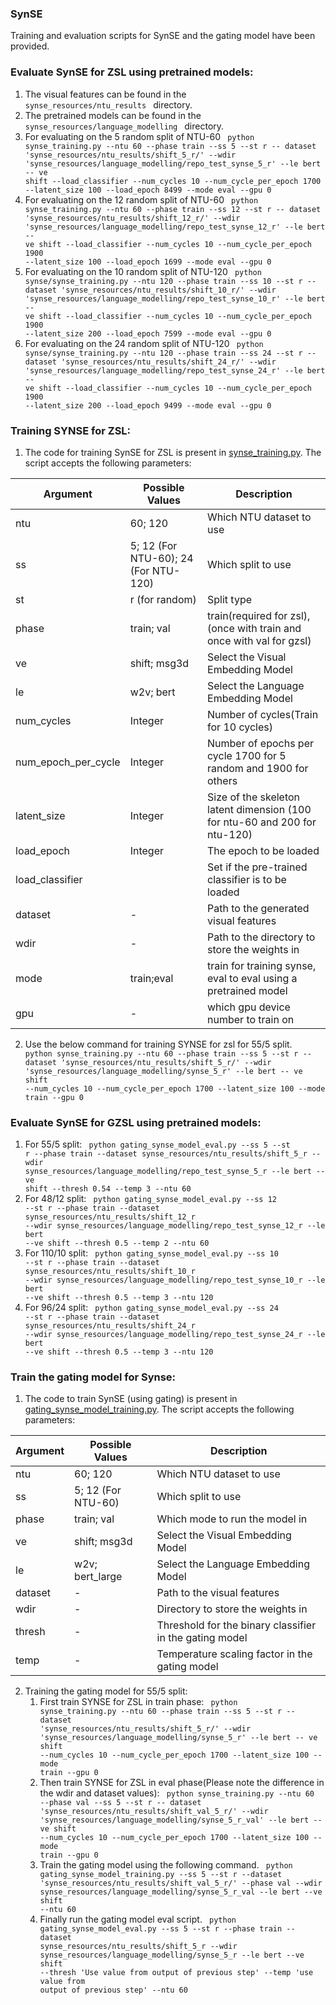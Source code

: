 ### SynSE
Training and evaluation scripts for SynSE and the gating model have been provided.
 

### Evaluate SynSE for ZSL using pretrained models:
1. The visual features can be found in the <code> synse_resources/ntu_results </code> directory. 
2. The pretrained models can be found in the <code> synse_resources/language_modelling </code> directory. 
3. For evaluating on the 5 random split of NTU-60
    <code> python synse_training.py --ntu 60 --phase train --ss 5 --st r -- dataset 'synse_resources/ntu_results/shift_5_r/' --wdir 'synse_resources/language_modelling/repo_test_synse_5_r' --le bert -- ve shift --load_classifier --num_cycles 10 --num_cycle_per_epoch 1700 --latent_size 100 --load_epoch 8499 --mode eval --gpu 0</code>
4. For evaluating on the 12 random split of NTU-60
    <code> python synse_training.py --ntu 60 --phase train --ss 12 --st r -- dataset 'synse_resources/ntu_results/shift_12_r/' --wdir 'synse_resources/language_modelling/repo_test_synse_12_r' --le bert -- ve shift --load_classifier --num_cycles 10 --num_cycle_per_epoch 1900 --latent_size 100 --load_epoch 1699 --mode eval --gpu 0</code>
5. For evaluating on the 10 random split of NTU-120
    <code> python synse/synse_training.py --ntu 120 --phase train --ss 10 --st r -- dataset 'synse_resources/ntu_results/shift_10_r/' --wdir 'synse_resources/language_modelling/repo_test_synse_10_r' --le bert -- ve shift --load_classifier --num_cycles 10 --num_cycle_per_epoch 1900 --latent_size 200 --load_epoch 7599 --mode eval --gpu 0</code>
6. For evaluating on the 24 random split of NTU-120
    <code> python synse/synse_training.py --ntu 120 --phase train --ss 24 --st r -- dataset 'synse_resources/ntu_results/shift_24_r/' --wdir 'synse_resources/language_modelling/repo_test_synse_24_r' --le bert -- ve shift --load_classifier --num_cycles 10 --num_cycle_per_epoch 1900 --latent_size 200 --load_epoch 9499 --mode eval --gpu 0</code>

### Training SYNSE for ZSL:
1. The code for training SynSE for ZSL is present in [synse_training.py](synse_training.py). The script accepts the following parameters:

| Argument | Possible Values | Description |
--- | --- | --- | 
ntu | 60; 120 | Which NTU dataset to use |
ss | 5; 12 (For NTU-60); 24 (For NTU-120) | Which split to use |
st | r (for random) | Split type |
phase | train; val | train(required for zsl), (once with train and once with val for gzsl) |
ve | shift; msg3d | Select the Visual Embedding Model |
le | w2v; bert | Select the Language Embedding Model |
num_cycles | Integer | Number of cycles(Train for 10 cycles) |
num_epoch_per_cycle | Integer | Number of epochs per cycle 1700 for 5 random and 1900 for others|
latent_size | Integer | Size of the skeleton latent dimension (100 for ntu-60 and 200 for ntu-120)|
load_epoch | Integer | The epoch to be loaded |
load_classifier |  | Set if the pre-trained classifier is to be loaded |
dataset |- | Path to the generated visual features |
wdir | - | Path to the directory to store the weights in |
mode | train;eval | train for training synse, eval to eval using a pretrained model |
gpu | - | which gpu device number to train on |

2. Use the below command for training SYNSE for zsl for 55/5 split.
    <code> python synse_training.py --ntu 60 --phase train --ss 5 --st r -- dataset 'synse_resources/ntu_results/shift_5_r/' --wdir 'synse_resources/language_modelling/synse_5_r' --le bert -- ve shift --num_cycles 10 --num_cycle_per_epoch 1700 --latent_size 100 --mode train --gpu 0</code>



### Evaluate SynSE for GZSL using pretrained models:
1. For 55/5 split:
    <code> python gating_synse_model_eval.py --ss 5 --st r --phase train --dataset synse_resources/ntu_results/shift_5_r --wdir synse_resources/language_modelling/repo_test_synse_5_r --le bert --ve shift --thresh 0.54 --temp 3 --ntu 60 </code>
2. For 48/12 split:
    <code> python gating_synse_model_eval.py --ss 12 --st r --phase train --dataset synse_resources/ntu_results/shift_12_r --wdir synse_resources/language_modelling/repo_test_synse_12_r --le bert --ve shift --thresh 0.5 --temp 2 --ntu 60 </code>
3. For 110/10 split:
    <code> python gating_synse_model_eval.py --ss 10 --st r --phase train --dataset synse_resources/ntu_results/shift_10_r --wdir synse_resources/language_modelling/repo_test_synse_10_r --le bert --ve shift --thresh 0.5 --temp 3 --ntu 120 </code>
4. For 96/24 split:
    <code> python gating_synse_model_eval.py --ss 24 --st r --phase train --dataset synse_resources/ntu_results/shift_24_r --wdir synse_resources/language_modelling/repo_test_synse_24_r --le bert --ve shift --thresh 0.5 --temp 3 --ntu 120 </code>

### Train the gating model for Synse:
1. The code to train SynSE (using gating) is present in [gating_synse_model_training.py](gating_synse_model_training.py). The script accepts the following parameters:

| Argument | Possible Values | Description |
--- | --- | --- | 
ntu | 60; 120 | Which NTU dataset to use |
ss | 5; 12 (For NTU-60) | Which split to use |
phase | train; val | Which mode to run the model in |
ve | shift; msg3d | Select the Visual Embedding Model |
le | w2v; bert_large | Select the Language Embedding Model |
dataset |- | Path to the visual features |
wdir | - | Directory to store the weights in |
thresh | - | Threshold for the binary classifier in the gating model |
temp | - | Temperature scaling factor in the gating model |

2. Training the gating model for 55/5 split:
    1. First train SYNSE for ZSL in train phase:
    <code> python synse_training.py --ntu 60 --phase train --ss 5 --st r -- dataset 'synse_resources/ntu_results/shift_5_r/' --wdir 'synse_resources/language_modelling/synse_5_r' --le bert -- ve shift --num_cycles 10 --num_cycle_per_epoch 1700 --latent_size 100 --mode train --gpu 0</code>
    2. Then train SYNSE for ZSL in eval phase(Please note the difference in the wdir and dataset values):
    <code> python synse_training.py --ntu 60 --phase val --ss 5 --st r -- dataset 'synse_resources/ntu_results/shift_val_5_r/' --wdir 'synse_resources/language_modelling/synse_5_r_val' --le bert -- ve shift --num_cycles 10 --num_cycle_per_epoch 1700 --latent_size 100 --mode train --gpu 0</code>
    3. Train the gating model using the following command.
    <code> python gating_synse_model_training.py --ss 5 --st r --dataset 'synse_resources/ntu_results/shift_val_5_r/' --phase val --wdir synse_resources/language_modelling/synse_5_r_val --le bert --ve shift --ntu 60 </code>
    4. Finally run the gating model eval script.
    <code> python gating_synse_model_eval.py --ss 5 --st r --phase train --dataset synse_resources/ntu_results/shift_5_r --wdir synse_resources/language_modelling/synse_5_r --le bert --ve shift --thresh 'Use value from output of previous step' --temp 'use value from output of previous step' --ntu 60 </code>

